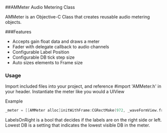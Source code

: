 ##AMMeter Audio Metering Class

AMMeter is an Objective-C Class that creates reusable audio metering objects.

###Features
- Accepts gain float data and draws a meter
- Fader with delegate callback to audio channels
- Configurable Label Position
- Configurable DB tick step size
- Auto sizes elements to Frame size

### Usage
Import included files into your project, and reference #import 'AMMeter.h' in your header.
Instantiate the meter like you would a UIView

Example
```objective-c
_meter = [[AMMeter alloc]initWithFrame:CGRectMake(972, _waveFormView.frame.origin.y, 52, 720) lablesOnRightSide:YES andLowestDB:20];
```

LabelsOnRight is a bool that decides if the labels are on the right side or left.
Lowest DB is a setting that indicates the lowest visible DB in the meter.

